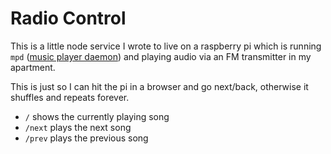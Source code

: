 # Radio Control

This is a little node service I wrote to live on a raspberry pi which is running `mpd` ([music player daemon](https://www.musicpd.org/)) and playing audio via an FM transmitter in my apartment.

This is just so I can hit the pi in a browser and go next/back, otherwise it shuffles and repeats forever.

- `/` shows the currently playing song
- `/next` plays the next song
- `/prev` plays the previous song
